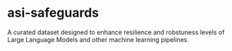 # asi-safeguards
A curated dataset designed to enhance resilience and robstuness levels of Large Language Models and other machine learning pipelines.
